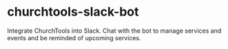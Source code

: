 # churchtools-slack-bot
Integrate ChurchTools into Slack. Chat with the bot to manage services and events and be reminded of upcoming services.
